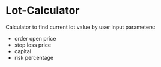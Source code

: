 # Lot-Calculator

Calculator to find current lot value by user input parameters:
 - order open price
 - stop loss price 
 - capital
 - risk percentage
